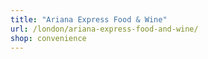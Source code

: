 ```yaml
---
title: "Ariana Express Food & Wine"
url: /london/ariana-express-food-and-wine/
shop: convenience
---
```

